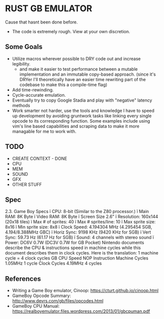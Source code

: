 # RUST GB EMULATOR
Cause that hasnt been done before.

- The code is extremely rough. View at your own discretion.

## Some Goals
- Utilize macros wherever possible to DRY code out and increase legibility.
   - and make it easier to test performance between a mutable implementation and an immutable copy-based approach. (since it's DRYer I'll theoretically have an easier time rewriting part of the codebase to make this a compile-time flag)
- Add time-rewinding.
- Cycle-accurate emulation.
- Eventually try to copy Google Stadia and play with "negative" latency methods
- Work smarter not harder, use the tools and knowledge I have to speed up development by avoiding gruntwork tasks like linking every single opcode to its corresponding function. Some examples include using vim's line based capabilities and scraping data to make it more managable for me to work with.

## TODO
- CREATE CONTEXT - DONE
- CPU
- MEM
- SOUND
- GFX
- OTHER STUFF

## Spec
2.3. Game Boy Specs
ï CPU: 8-bit (Similar to the Z80 processor.)
ï Main RAM: 8K Byte
ï Video RAM: 8K Byte
ï Screen Size 2.6"
ï Resolution: 160x144 (20x18 tiles)
ï Max # of sprites: 40
ï Max # sprites/line: 10
ï Max sprite size: 8x16
ï Min sprite size: 8x8
ï Clock Speed: 4.194304 MHz
(4.295454 SGB, 4.194/8.388MHz GBC)
ï Horiz Sync: 9198 KHz (9420 KHz for SGB)
ï Vert Sync: 59.73 Hz (61.17 Hz for SGB)
ï Sound: 4 channels with stereo sound
ï Power: DC6V 0.7W (DC3V 0.7W for GB Pocket)
 Nintendo documents describe the CPU & instructions
speed in machine cycles while this document describes
them in clock cycles. Here is the translation:
 1 machine cycle = 4 clock cycles
 GB CPU Speed NOP Instruction
Machine Cycles 1.05MHz 1 cycle
Clock Cycles 4.19MHz 4 cycles

## References
- Writing a Game Boy emulator, Cinoop: https://cturt.github.io/cinoop.html
- GameBoy Opcode Summary: http://www.devrs.com/gb/files/opcodes.html
- GameBoy CPU Manual: https://realboyemulator.files.wordpress.com/2013/01/gbcpuman.pdf
